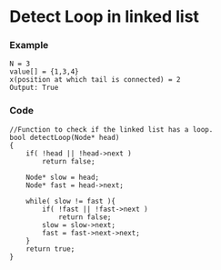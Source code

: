 # Detect Loop in linked list

### Example
```
N = 3
value[] = {1,3,4}
x(position at which tail is connected) = 2
Output: True 
```

### Code
``` 
//Function to check if the linked list has a loop.
bool detectLoop(Node* head)
{
    if( !head || !head->next )
        return false;
    
    Node* slow = head;
    Node* fast = head->next;
    
    while( slow != fast ){
        if( !fast || !fast->next )
            return false;
        slow = slow->next;
        fast = fast->next->next;
    }
    return true;
}
```











